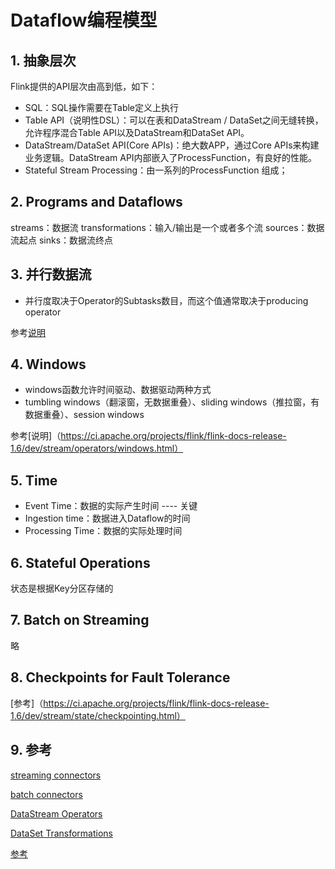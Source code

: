 # Dataflow编程模型
## 1. 抽象层次

Flink提供的API层次由高到低，如下：
- SQL：SQL操作需要在Table定义上执行
- Table API（说明性DSL）：可以在表和DataStream / DataSet之间无缝转换，允许程序混合Table API以及DataStream和DataSet API。
- DataStream/DataSet API(Core APIs)：绝大数APP，通过Core APIs来构建业务逻辑。DataStream API内部嵌入了ProcessFunction，有良好的性能。
- Stateful Stream Processing：由一系列的ProcessFunction 组成；

## 2. Programs and Dataflows

streams：数据流
transformations：输入/输出是一个或者多个流
sources：数据流起点 
sinks：数据流终点

## 3. 并行数据流
- 并行度取决于Operator的Subtasks数目，而这个值通常取决于producing operator

参考[说明](https://ci.apache.org/projects/flink/flink-docs-release-1.6/dev/parallel.html)

## 4. Windows
- windows函数允许时间驱动、数据驱动两种方式
- tumbling windows（翻滚窗，无数据重叠）、sliding windows（推拉窗，有数据重叠）、session windows
  
参考[说明]（https://ci.apache.org/projects/flink/flink-docs-release-1.6/dev/stream/operators/windows.html）

## 5. Time
- Event Time：数据的实际产生时间 ---- 关键
- Ingestion time：数据进入Dataflow的时间
- Processing Time：数据的实际处理时间

## 6. Stateful Operations
状态是根据Key分区存储的
## 7. Batch on Streaming
略

## 8. Checkpoints for Fault Tolerance
[参考]（https://ci.apache.org/projects/flink/flink-docs-release-1.6/dev/stream/state/checkpointing.html）
## 9. 参考

[streaming connectors](https://ci.apache.org/projects/flink/flink-docs-release-1.6/dev/connectors/index.html)

[batch connectors](https://ci.apache.org/projects/flink/flink-docs-release-1.6/dev/batch/connectors.html) 

[DataStream Operators](https://ci.apache.org/projects/flink/flink-docs-release-1.6/dev/stream/operators/index.html)

[DataSet Transformations](https://ci.apache.org/projects/flink/flink-docs-release-1.6/dev/batch/dataset_transformations.html)

[参考](https://ci.apache.org/projects/flink/flink-docs-release-1.6/concepts/programming-model.html)